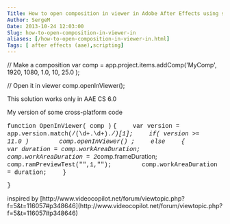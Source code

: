 ```yaml
---
Title: How to open composition in viewer in Adobe After Effects using scripts
Author: SergeM
Date: 2013-10-24 12:03:00
Slug: how-to-open-composition-in-viewer-in
aliases: [/how-to-open-composition-in-viewer-in.html]
Tags: [ after effects (aae),scripting]
---
```




// Make a composition
var comp = app.project.items.addComp('MyComp', 1920, 1080, 1.0, 10, 25.0 );

// Open it in viewer
comp.openInViewer();

This solution works only in AAE CS 6.0

My version of some cross-platform code

<span style="font-family: Courier New, Courier, monospace;">function OpenInViewer( comp )</span>
<span style="font-family: Courier New, Courier, monospace;">{</span>
<span style="font-family: Courier New, Courier, monospace;">&nbsp; &nbsp; var version = app.version.match(/(\d+\.\d+).*/)[1];</span>
<span style="font-family: Courier New, Courier, monospace;">
</span><span style="font-family: Courier New, Courier, monospace;">&nbsp; &nbsp; if(&nbsp;version&nbsp;>= 11.0&nbsp;)</span>
<span style="font-family: Courier New, Courier, monospace;">&nbsp; &nbsp; &nbsp; &nbsp; comp.openInViewer() ;</span>
<span style="font-family: Courier New, Courier, monospace;">&nbsp; &nbsp; else</span>
<span style="font-family: Courier New, Courier, monospace;">&nbsp; &nbsp; {</span>
<span style="font-family: Courier New, Courier, monospace;">&nbsp; &nbsp; &nbsp; &nbsp; var duration = comp.workAreaDuration;</span>
<span style="font-family: Courier New, Courier, monospace;">&nbsp; &nbsp; &nbsp; &nbsp; comp.workAreaDuration = 2*comp.frameDuration;</span>
<span style="font-family: Courier New, Courier, monospace;">&nbsp; &nbsp; &nbsp; &nbsp; comp.ramPreviewTest("",1,"");</span>
<span style="font-family: Courier New, Courier, monospace;">&nbsp; &nbsp; &nbsp; &nbsp; comp.workAreaDuration = duration;</span>
<span style="font-family: Courier New, Courier, monospace;">&nbsp; &nbsp; }</span>

<span style="font-family: Courier New, Courier, monospace;">}</span>
<div>
</div>inspired by&nbsp;[http://www.videocopilot.net/forum/viewtopic.php?f=5&amp;t=116057#p348646](http://www.videocopilot.net/forum/viewtopic.php?f=5&amp;t=116057#p348646)
